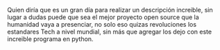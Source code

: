 Quien diría que es un gran día para realizar un descripción 
increible, sin lugar a dudas puede que sea el mejor proyecto 
open source que la humanidad vaya a presenciar, no solo eso
quizas revoluciones los estandares Tech a nivel mundial, sin
más que agregar los dejo con este increible programa en python.
